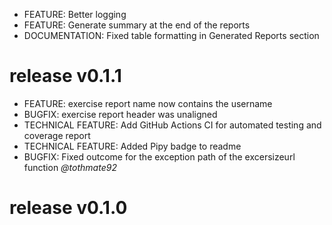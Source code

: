  * FEATURE: Better logging
 * FEATURE: Generate summary at the end of the reports
 * DOCUMENTATION: Fixed table formatting in Generated Reports section

# release v0.1.1

* FEATURE: exercise report name now contains the username
* BUGFIX: exercise report header was unaligned
* TECHNICAL FEATURE: Add GitHub Actions CI for automated testing and coverage report
* TECHNICAL FEATURE: Added Pipy badge to readme
* BUGFIX: Fixed outcome for the exception path of the excersizeurl function *@tothmate92*

# release v0.1.0